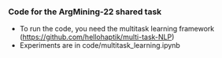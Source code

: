### Code for the ArgMining-22 shared task

- To run the code, you need the multitask learning framework (https://github.com/hellohaptik/multi-task-NLP)
- Experiments are in code/multitask_learning.ipynb